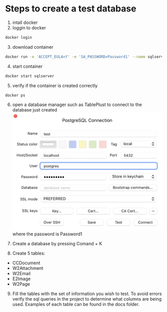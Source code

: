# Steps to create a test database

1. intall docker
2. loggin to docker 
  ```sh
  docker login
  ```
3. download container
  ```sh
  docker run -e 'ACCEPT_EULA=Y' -e 'SA_PASSWORD=Password1' --name sqlserver -p 5432:5432 -d postgres:14.1-alpine
  ```

4. start container
  ```sh
  docker start sqlserver
  ```

5. verify if the container is created correctly 
  ```sh
  docker ps 
  ```

6. open a database manager such as TablePlust to connect to the database just created
![database configuration](../docker-database-configuration.png) 
where the password is Password1

7. Create a database by pressing Comand + K

8. Create 5 tables:
- CCDocument
- W2Attachment
- W2Email
- E2Image
- W2Page

9. Fill the tables with the set of information you wish to test. To avoid errors verify the sql queries in the project to determine what columns are being used. Examples of each table can be found in the docs folder.